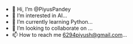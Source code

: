 - 👋 Hi, I’m @PiyusPandey
- 👀 I’m interested in AI...
- 🌱 I’m currently learning Python...
- 💞️ I’m looking to collaborate on ...
- 📫 How to reach me 6294piyush@gmail.com...

<!---
PiyusPandey/PiyusPandey is a ✨ special ✨ repository because its `README.md` (this file) appears on your GitHub profile.
You can click the Preview link to take a look at your changes.
--->
